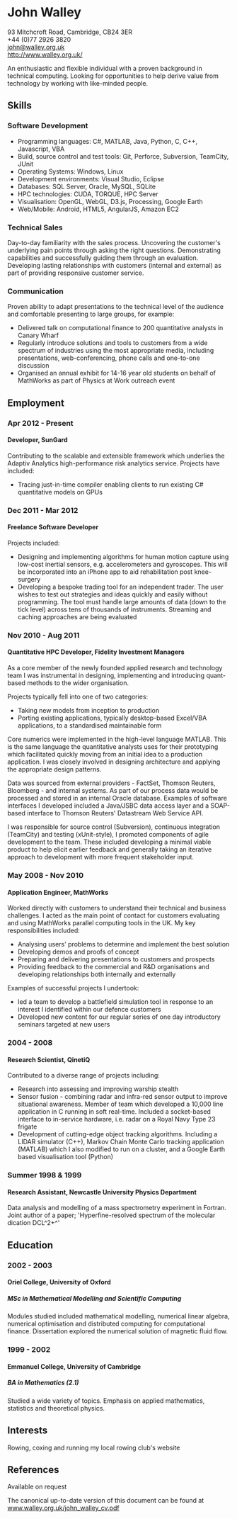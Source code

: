 John Walley
===========
93 Mitchcroft Road, Cambridge, CB24 3ER  
+44 (0)77 2926 3820  
john@walley.org.uk  
http://www.walley.org.uk/

An enthusiastic and flexible individual with a proven background in technical computing. Looking for opportunities to help derive value from technology by working with like-minded people.

Skills
------

### Software Development

* Programming languages: C#, MATLAB, Java, Python, C, C++, Javascript, VBA
* Build, source control and test tools: Git, Perforce, Subversion, TeamCity, JUnit
* Operating Systems: Windows, Linux
* Development environments: Visual Studio, Eclipse
* Databases: SQL Server, Oracle, MySQL, SQLite
* HPC technologies: CUDA, TORQUE, HPC Server
* Visualisation: OpenGL, WebGL, D3.js, Processing, Google Earth
* Web/Mobile: Android, HTML5, AngularJS, Amazon EC2

### Technical Sales

Day-to-day familiarity with the sales process. Uncovering the customer's underlying pain points through asking the right questions. Demonstrating capabilities and successfully guiding them through an evaluation. Developing lasting relationships with customers (internal and external) as part of providing responsive customer service.

### Communication

Proven ability to adapt presentations to the technical level of the audience and comfortable presenting to large groups, for example:

* Delivered talk on computational finance to 200 quantitative analysts in Canary Wharf
* Regularly introduce solutions and tools to customers from a wide spectrum of industries using the most appropriate media, including presentations, web-conferencing, phone calls and one-to-one discussion
* Organised an annual exhibit for 14-16 year old students on behalf of MathWorks as part of Physics at Work outreach event

Employment
----------

### Apr 2012 - Present
#### Developer, SunGard

Contributing to the scalable and extensible framework which underlies the Adaptiv Analytics high-performance risk analytics service. Projects have included:

* Tracing just-in-time compiler enabling clients to run existing C# quantitative models on GPUs

### Dec 2011 - Mar 2012
#### Freelance Software Developer

Projects included:

* Designing and implementing algorithms for human motion capture using low-cost inertial sensors, e.g. accelerometers and gyroscopes. This will be incorporated into an iPhone app to aid rehabilitation post knee-surgery
* Developing a bespoke trading tool for an independent trader. The user wishes to test out strategies and ideas quickly and easily without programming. The tool must handle large amounts of data (down to the tick level) across tens of thousands of instruments. Streaming and caching approaches are being evaluated

### Nov 2010 - Aug 2011
#### Quantitative HPC Developer, Fidelity Investment Managers

As a core member of the newly founded applied research and technology team I was instrumental in designing, implementing and introducing quant-based methods to the wider organisation.

Projects typically fell into one of two categories:

* Taking new models from inception to production
* Porting existing applications, typically desktop-based Excel/VBA applications, to a standardised maintainable form

Core numerics were implemented in the high-level language MATLAB. This is the same language the quantitative analysts uses for their prototyping which facilitated quickly moving from an initial idea to a production application. I was closely involved in designing architecture and applying the appropriate design patterns.

Data was sourced from external providers - FactSet, Thomson Reuters, Bloomberg - and internal systems. As part of our process data would be processed and stored in an internal Oracle database. Examples of software interfaces I developed included a Java/JSBC data access layer and a SOAP-based interface to Thomson Reuters' Datastream Web Service API.

I was responsible for source control (Subversion), continuous integration (TeamCity) and testing (xUnit-style), I promoted components of agile development to the team. These included developing a minimal viable product to help elicit earlier feedback and generally taking an iterative approach to development with more frequent stakeholder input.

### May 2008 - Nov 2010
#### Application Engineer, MathWorks

Worked directly with customers to understand their technical and business challenges. I acted as the main point of contact for customers evaluating and using MathWorks parallel computing tools in the UK. My key responsibilities included:

* Analysing users' problems to determine and implement the best solution
* Developing demos and proofs of concept
* Preparing and delivering presentations to customers and prospects
* Providing feedback to the commercial and R&D organisations and developing relationships both internally and externally

Examples of successful projects I undertook:

* led a team to develop a battlefield simulation tool in response to an interest I identified within our defence customers
* Developed new content for our regular series of one day introductory seminars targeted at new users

### 2004 - 2008
#### Research Scientist, QinetiQ

Contributed to a diverse range of projects including:

* Research into assessing and improving warship stealth
* Sensor fusion - combining radar and infra-red sensor output to improve situational awareness. Member of team which developed a 10,000 line application in C running in soft real-time. Included a socket-based interface to in-service hardware, i.e. radar on a Royal Navy Type 23 frigate
* Development of cutting-edge object tracking algorithms. Including a LIDAR simulator (C++), Markov Chain Monte Carlo tracking application (MATLAB) which I also modified to run on a cluster, and a Google Earth based visualisation tool (Python)

### Summer 1998 & 1999
#### Research Assistant, Newcastle University Physics Department

Data analysis and modelling of a mass spectrometry experiment in Fortran. Joint author of a paper; 'Hyperfine-resolved spectrum of the molecular dication DCL^2+^'

Education
---------

### 2002 - 2003
#### Oriel College, University of Oxford

##### MSc in Mathematical Modelling and Scientific Computing

Modules studied included mathematical modelling, numerical linear algebra, numerical optimisation and distributed computing for computational finance. Dissertation explored the numerical solution of magnetic fluid flow.

### 1999 - 2002
#### Emmanuel College, University of Cambridge

##### BA in Mathematics (2.1)

Studied a wide variety of topics. Emphasis on applied mathematics, statistics and theoretical physics.

Interests
---------

Rowing, coxing and running my local rowing club's website

References
----------

Available on request

The canonical up-to-date version of this document can be found at www.walley.org.uk/john_walley_cv.pdf